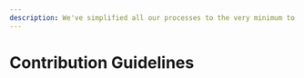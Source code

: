 ```yaml
---
description: We've simplified all our processes to the very minimum to have you covered with just a few steps.
---
```


# Contribution Guidelines

